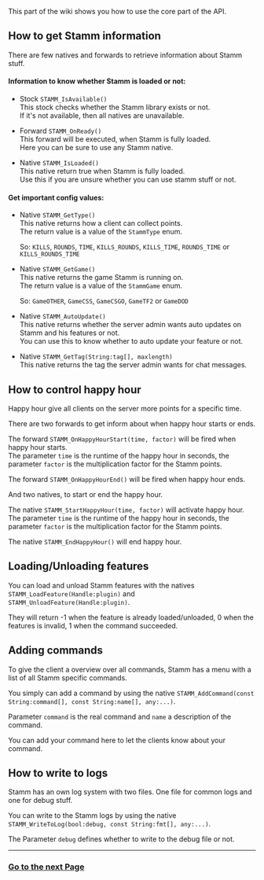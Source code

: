 This part of the wiki shows you how to use the core part of the API.


## How to get Stamm information

There are few natives and forwards to retrieve information about Stamm stuff.

#### Information to know whether Stamm is loaded or not:

- Stock `STAMM_IsAvailable()`   
	This stock checks whether the Stamm library exists or not.    
	If it's not available, then all natives are unavailable.  

- Forward `STAMM_OnReady()`    
	This forward will be executed, when Stamm is fully loaded.    
	Here you can be sure to use any Stamm native.

- Native `STAMM_IsLoaded()`    
	This native return true when Stamm is fully loaded.    
	Use this if you are unsure whether you can use stamm stuff or not.

#### Get important config values:

- Native `STAMM_GetType()`    
		This native returns how a client can collect points.    
		The return value is a value of the `StammType` enum.

	So: `KILLS`, `ROUNDS`, `TIME`, `KILLS_ROUNDS`, `KILLS_TIME`, `ROUNDS_TIME` or `KILLS_ROUNDS_TIME`

- Native `STAMM_GetGame()`    
		This native returns the game Stamm is running on.    
		The return value is a value of the `StammGame` enum.

	So: `GameOTHER`, `GameCSS`, `GameCSGO`, `GameTF2` or `GameDOD`

- Native `STAMM_AutoUpdate()`    
		This native returns whether the server admin wants auto updates on Stamm and his features or not.    
		You can use this to know whether to auto update your feature or not.

- Native `STAMM_GetTag(String:tag[], maxlength)`    
		This native returns the tag the server admin wants for chat messages.


## How to control happy hour

Happy hour give all clients on the server more points for a specific time.

There are two forwards to get inform about when happy hour starts or ends.


The forward `STAMM_OnHappyHourStart(time, factor)` will be fired when happy hour starts.    
The parameter `time` is the runtime of the happy hour in seconds, the parameter `factor` is the multiplication factor for the Stamm points.

The forward `STAMM_OnHappyHourEnd()` will be fired when happy hour ends.


And two natives, to start or end the happy hour.

The native `STAMM_StartHappyHour(time, factor)` will activate happy hour.   
The parameter `time` is the runtime of the happy hour in seconds, the parameter `factor` is the multiplication factor for the Stamm points.

The native `STAMM_EndHappyHour()` will end happy hour.


## Loading/Unloading features

You can load and unload Stamm features with the natives `STAMM_LoadFeature(Handle:plugin)` and `STAMM_UnloadFeature(Handle:plugin)`.

They will return -1 when the feature is already loaded/unloaded, 0 when the features is invalid, 1 when the command succeeded.

## Adding commands

To give the client a overview over all commands, Stamm has a menu with a list of all Stamm specific commands.

You simply can add a command by using the native `STAMM_AddCommand(const String:command[], const String:name[], any:...)`.

Parameter `command` is the real command and `name` a description of the command.

You can add your command here to let the clients know about your command.


## How to write to logs

Stamm has an own log system with two files. One file for common logs and one for debug stuff.

You can write to the Stamm logs by using the native `STAMM_WriteToLog(bool:debug, const String:fmt[], any:...)`.

The Parameter `debug` defines whether to write to the debug file or not.

---------
### [Go to the next Page](Working-with-clients)